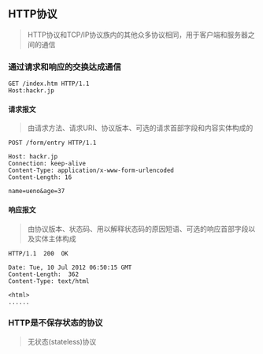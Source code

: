 ## HTTP协议
> HTTP协议和TCP/IP协议族内的其他众多协议相同，用于客户端和服务器之间的通信
### 通过请求和响应的交换达成通信
```
GET /index.htm HTTP/1.1
Host:hackr.jp
```
#### 请求报文
> 由请求方法、请求URI、协议版本、可选的请求首部字段和内容实体构成的
```
POST /form/entry HTTP/1.1

Host: hackr.jp
Connection: keep-alive
Content-Type: application/x-www-form-urlencoded
Content-Length: 16

name=ueno&age=37
```
#### 响应报文
> 由协议版本、状态码、用以解释状态码的原因短语、可选的响应首部字段以及实体主体构成
```
HTTP/1.1  200  OK

Date: Tue, 10 Jul 2012 06:50:15 GMT
Content-Length:  362
Content-Type: text/html

<html>
......
```
### HTTP是不保存状态的协议
> 无状态(stateless)协议
